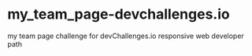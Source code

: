 # my_team_page-devchallenges.io
my team page challenge for devChallenges.io responsive web developer path
